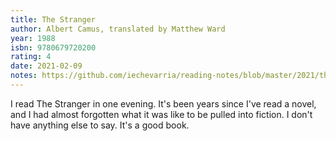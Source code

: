 ```yaml
---
title: The Stranger
author: Albert Camus, translated by Matthew Ward
year: 1988
isbn: 9780679720200
rating: 4
date: 2021-02-09
notes: https://github.com/iechevarria/reading-notes/blob/master/2021/the-stranger-camus-ward-1988.md
---
```


I read The Stranger in one evening. It's been years since I've read a novel, and I had almost forgotten what it was like to be pulled into fiction. I don't have anything else to say. It's a good book.
